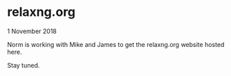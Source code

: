 # relaxng.org

1 November 2018

Norm is working with Mike and James to get the relaxng.org website
hosted here.

Stay tuned.

